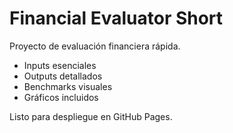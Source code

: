 # Financial Evaluator Short

Proyecto de evaluación financiera rápida.

- Inputs esenciales
- Outputs detallados
- Benchmarks visuales
- Gráficos incluidos

Listo para despliegue en GitHub Pages.